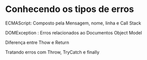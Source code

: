 <h1>Conhecendo os tipos de erros</h1>
<p>ECMAScript: Composto pela Mensagem, nome, linha e Call Stack</p>
<p>DOMException : Erros relacionados ao Documentos Object Model</p>
<p>Diferença entre Thow e Return</p>
<p>Tratando erros com Throw, TryCatch e finally</p>